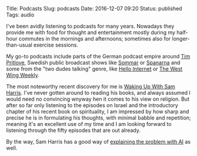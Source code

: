 Title: Podcasts
Slug: podcasts
Date: 2016-12-07 09:20
Status: published
Tags: audio

I've been avidly listening to podcasts for many years. Nowadays they provide me with food for thought and entertainment
mostly during my half-hour commutes in the mornings and afternoons; sometimes also for longer-than-usual exercise sessions.

My go-to podcasts include parts of the German podcast empire around [Tim Pritlove](https://metaebene.me/), Swedish public
broadcast shows like [Sommar](http://sverigesradio.se/sida/avsnitt/?programid=2071) or [Spanarna](http://sverigesradio.se/sida/avsnitt?programid=516)
and some from the "two dudes talking" genre, like [Hello Internet](http://www.hellointernet.fm/)
or [The West Wing Weekly](http://thewestwingweekly.com/).

The most noteworthy recent discovery for me is [Waking Up With Sam Harris](http://www.samharris.org/podcast). I've never gotten 
around to reading his books, and always assumed I would need no convincing wnyway hen it comes to his view on religion.
But after so far only listening to the episodes on Israel and the introductory chapter of his recent book on
spirituality, I am impressed by how sharp and precise he is in formulating his thoughts, with minimal babble and repetition; 
meaning it's an excellent use of my time and I am looking forward to listening through the fifty episodes that are out already.

By the way, Sam Harris has a good way of [explaining the problem with AI](https://www.ted.com/talks/sam_harris_can_we_build_ai_without_losing_control_over_it) as well.
